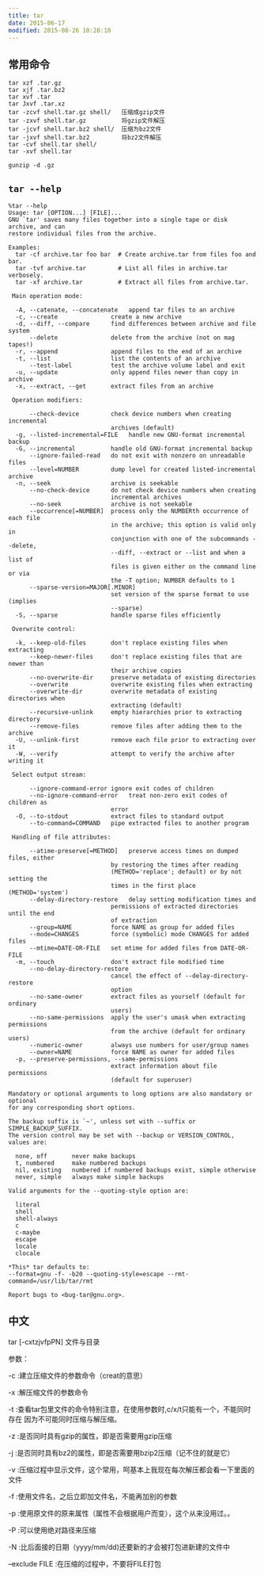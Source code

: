 ```yaml
---
title: tar
date: 2015-06-17
modified: 2015-08-26 10:28:10
---
```



## 常用命令
    tar xzf .tar.gz
    tar xjf .tar.bz2
    tar xvf .tar
    tar Jxvf .tar.xz 
    tar -zcvf shell.tar.gz shell/   压缩成gzip文件
    tar -zxvf shell.tar.gz          将gzip文件解压
    tar -jcvf shell.tar.bz2 shell/  压缩为bz2文件
    tar -jxvf shell.tar.bz2         将bz2文件解压
    tar -cvf shell.tar shell/
    tar -xvf shell.tar

    gunzip -d .gz

## `tar --help`

    %tar --help
    Usage: tar [OPTION...] [FILE]...
    GNU `tar' saves many files together into a single tape or disk archive, and can
    restore individual files from the archive.
    
    Examples:
      tar -cf archive.tar foo bar  # Create archive.tar from files foo and bar.
      tar -tvf archive.tar         # List all files in archive.tar verbosely.
      tar -xf archive.tar          # Extract all files from archive.tar.
    
     Main operation mode:
    
      -A, --catenate, --concatenate   append tar files to an archive
      -c, --create               create a new archive
      -d, --diff, --compare      find differences between archive and file system
          --delete               delete from the archive (not on mag tapes!)
      -r, --append               append files to the end of an archive
      -t, --list                 list the contents of an archive
          --test-label           test the archive volume label and exit
      -u, --update               only append files newer than copy in archive
      -x, --extract, --get       extract files from an archive
    
     Operation modifiers:
    
          --check-device         check device numbers when creating incremental
                                 archives (default)
      -g, --listed-incremental=FILE   handle new GNU-format incremental backup
      -G, --incremental          handle old GNU-format incremental backup
          --ignore-failed-read   do not exit with nonzero on unreadable files
          --level=NUMBER         dump level for created listed-incremental archive
      -n, --seek                 archive is seekable
          --no-check-device      do not check device numbers when creating
                                 incremental archives
          --no-seek              archive is not seekable
          --occurrence[=NUMBER]  process only the NUMBERth occurrence of each file
                                 in the archive; this option is valid only in
                                 conjunction with one of the subcommands --delete,
                                 --diff, --extract or --list and when a list of
                                 files is given either on the command line or via
                                 the -T option; NUMBER defaults to 1
          --sparse-version=MAJOR[.MINOR]
                                 set version of the sparse format to use (implies
                                 --sparse)
      -S, --sparse               handle sparse files efficiently
    
     Overwrite control:
    
      -k, --keep-old-files       don't replace existing files when extracting
          --keep-newer-files     don't replace existing files that are newer than
                                 their archive copies
          --no-overwrite-dir     preserve metadata of existing directories
          --overwrite            overwrite existing files when extracting
          --overwrite-dir        overwrite metadata of existing directories when
                                 extracting (default)
          --recursive-unlink     empty hierarchies prior to extracting directory
          --remove-files         remove files after adding them to the archive
      -U, --unlink-first         remove each file prior to extracting over it
      -W, --verify               attempt to verify the archive after writing it
    
     Select output stream:
    
          --ignore-command-error ignore exit codes of children
          --no-ignore-command-error   treat non-zero exit codes of children as
                                 error
      -O, --to-stdout            extract files to standard output
          --to-command=COMMAND   pipe extracted files to another program
    
     Handling of file attributes:
    
          --atime-preserve[=METHOD]   preserve access times on dumped files, either
                                 by restoring the times after reading
                                 (METHOD='replace'; default) or by not setting the
                                 times in the first place (METHOD='system')
          --delay-directory-restore   delay setting modification times and
                                 permissions of extracted directories until the end
                                 of extraction
          --group=NAME           force NAME as group for added files
          --mode=CHANGES         force (symbolic) mode CHANGES for added files
          --mtime=DATE-OR-FILE   set mtime for added files from DATE-OR-FILE
      -m, --touch                don't extract file modified time
          --no-delay-directory-restore
                                 cancel the effect of --delay-directory-restore
                                 option
          --no-same-owner        extract files as yourself (default for ordinary
                                 users)
          --no-same-permissions  apply the user's umask when extracting permissions
                                 from the archive (default for ordinary users)
          --numeric-owner        always use numbers for user/group names
          --owner=NAME           force NAME as owner for added files
      -p, --preserve-permissions, --same-permissions
                                 extract information about file permissions
                                 (default for superuser)
    
    Mandatory or optional arguments to long options are also mandatory or optional
    for any corresponding short options.
    
    The backup suffix is `~', unless set with --suffix or SIMPLE_BACKUP_SUFFIX.
    The version control may be set with --backup or VERSION_CONTROL, values are:
    
      none, off       never make backups
      t, numbered     make numbered backups
      nil, existing   numbered if numbered backups exist, simple otherwise
      never, simple   always make simple backups
    
    Valid arguments for the --quoting-style option are:
    
      literal
      shell
      shell-always
      c
      c-maybe
      escape
      locale
      clocale
    
    *This* tar defaults to:
    --format=gnu -f- -b20 --quoting-style=escape --rmt-command=/usr/lib/tar/rmt
    
    Report bugs to <bug-tar@gnu.org>.

## 中文

tar [-cxtzjvfpPN] 文件与目录

参数：

-c :建立压缩文件的参数命令（creat的意思）

-x :解压缩文件的参数命令

-t :查看tar包里文件的命令特别注意，在使用参数时,c/x/t只能有一个，不能同时存在
因为不可能同时压缩与解压缩。

-z :是否同时具有gzip的属性，即是否需要用gzip压缩

-j :是否同时具有bz2的属性，即是否需要用bzip2压缩（记不住的就是它）

-v :压缩过程中显示文件，这个常用，呵基本上我现在每次解压都会看一下里面的文件

-f :使用文件名，之后立即加文件名，不能再加别的参数

-p :使用原文件的原来属性（属性不会根据用户而变），这个从来没用过。。

-P :可以使用绝对路径来压缩

-N :比后面接的日期（yyyy/mm/dd)还要新的才会被打包进新建的文件中

–exclude FILE :在压缩的过程中，不要将FILE打包
